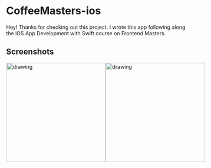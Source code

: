 # CoffeeMasters-ios

Hey! Thanks for checking out this project. 
I wrote this app following along the iOS App Development with Swift course on Frontend Masters. 

## Screenshots
<div style="display: flex">
  <img src="https://user-images.githubusercontent.com/75525883/226135066-5283fe37-fc45-4f12-a414-d9cfb6e05a14.png" alt="drawing" width="270"/>
  <img src="https://user-images.githubusercontent.com/75525883/226135080-6b5001fb-2bf0-4cb6-a890-6ac0c47460c6.png" alt="drawing" width="270"/>
</div>
